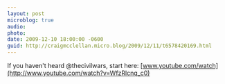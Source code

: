 ```yaml
---
layout: post
microblog: true
audio: 
photo: 
date: 2009-12-10 18:00:00 -0600
guid: http://craigmcclellan.micro.blog/2009/12/11/t6578420169.html
---
```

If you haven't heard @thecivilwars, start here: [www.youtube.com/watch](http://www.youtube.com/watch?v=WfzRlcnq_c0)
